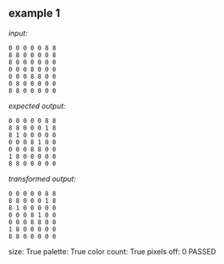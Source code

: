 
## example 1
*input:*
```
0 0 0 0 0 8 8
8 8 0 0 0 0 8
8 0 0 0 0 0 0
0 0 0 8 0 0 0
0 0 0 8 8 0 0
0 8 0 0 0 0 0
8 8 0 0 0 0 0
```
*expected output:*
```
0 0 0 0 0 8 8
8 8 0 0 0 1 8
8 1 0 0 0 0 0
0 0 0 8 1 0 0
0 0 0 8 8 0 0
1 8 0 0 0 0 0
8 8 0 0 0 0 0
```
*transformed output:*
```
0 0 0 0 0 8 8
8 8 0 0 0 1 8
8 1 0 0 0 0 0
0 0 0 8 1 0 0
0 0 0 8 8 0 0
1 8 0 0 0 0 0
8 8 0 0 0 0 0
```
size: True
palette: True
color count: True
pixels off: 0
PASSED
